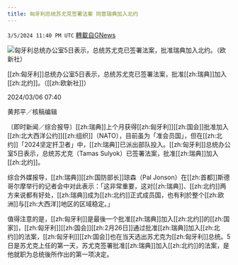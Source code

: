 ```yaml
---
title: 匈牙利总统苏尤克签署法案 同意瑞典加入北约
---
```

`3/5/2024 11:40 PM UTC` [轉載自GNews](https://gnews.org/articles/2369201)

![匈牙利总统办公室5日表示，总统苏尤克已签署法案，批准瑞典加入北约。（欧新社）](https://img.ltn.com.tw/Upload/news/600/2024/03/06/phpAjft1e.jpg "匈牙利总统办公室5日表示，总统苏尤克已签署法案，批准瑞典加入北约。（欧新社）")

[[zh:匈牙利]]总统办公室5日表示，总统苏尤克已签署法案，批准[[zh:瑞典]]加入[[zh:北约]]。（[[zh:欧新社]]）

2024/03/06 07:40

黄邦平／核稿编辑

〔即时新闻／综合报导〕[[zh:瑞典]]上个月获得[[zh:匈牙利]][[zh:国会]]批准加入[[zh:北大西洋公约]][[zh:组织]]（NATO），目前虽为「准会员国」，但在[[zh:北约]]「2024坚定扞卫者」中，[[zh:瑞典]]已派出部队投入。[[zh:匈牙利]]总统办公室5日表示，总统苏尤克（Tamas Sulyok）已签署法案，批准[[zh:瑞典]]加入[[zh:北约]]。

综合外媒报导，[[zh:瑞典]][[zh:国防部长]]琼森（Pal Jonson）在[[zh:首都]]斯德哥尔摩举行的记者会中对此表示：「这非常重要，这对[[zh:瑞典]]、[[zh:北约]]两方来说都有好处，[[zh:瑞典]]成为[[zh:北约]]正式成员国，也有利於整个[[zh:欧洲]]与[[zh:大西洋]]地区的区域稳定。」

值得注意的是，[[zh:匈牙利]]是最後一个批准[[zh:瑞典]]加入[[zh:北约]]的[[zh:国家]]，[[zh:匈牙利]][[zh:国会]][[zh:2月26日]]通过批准[[zh:瑞典]]加入[[zh:北约]]的法案，[[zh:匈牙利]][[zh:国会]]也在当天选出苏尤克为[[zh:匈牙利]]总统。5日是苏尤克上任的第一天，苏尤克签署批准[[zh:瑞典]]加入[[zh:北约]]的法案，是他就职为总统後所作出的第一项决定。
